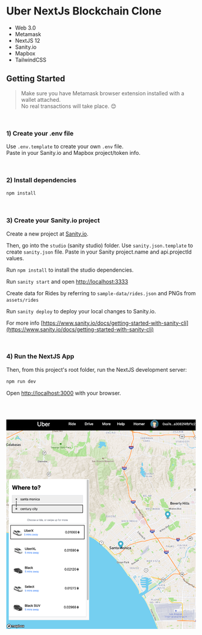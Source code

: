 # Uber NextJs Blockchain Clone

- Web 3.0
- Metamask
- NextJS 12
- Sanity.io
- Mapbox
- TailwindCSS

## Getting Started

> Make sure you have Metamask browser extension installed with a wallet attached.  
> No real transactions will take place. 😊

<br />

### 1) Create your .env file

Use `.env.template` to create your own `.env` file.  
Paste in your Sanity.io and Mapbox project/token info.

<br />

### 2) Install dependencies

```bash
npm install
```

<br />

### 3) Create your Sanity.io project

Create a new project at [Sanity.io](https://www.sanity.io/).

Then, go into the `studio` (sanity studio) folder. Use `sanity.json.template` to create `sanity.json` file. Paste in your Sanity project.name and api.projectId values.

Run `npm install` to install the studio dependencies.

Run `sanity start` and open [http://localhost:3333](http://localhost:3333)

Create data for Rides by referring to `sample-data/rides.json` and PNGs from `assets/rides`

Run `sanity deploy` to deploy your local changes to Sanity.io.

For more info [https://www.sanity.io/docs/getting-started-with-sanity-cli](https://www.sanity.io/docs/getting-started-with-sanity-cli)

<br />

### 4) Run the NextJS App

Then, from this project's root folder, run the NextJS development server:

```bash
npm run dev
```

Open [http://localhost:3000](http://localhost:3000) with your browser.

<br/>
<br/>

![screenshot](/screenshot.png?raw=true)
